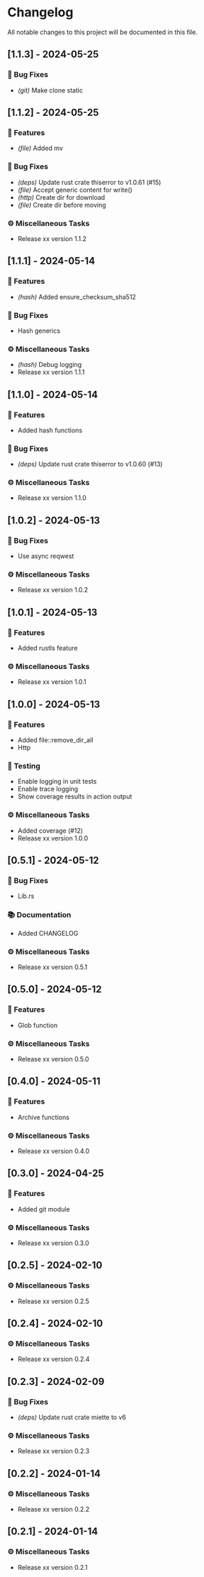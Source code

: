 # Changelog

All notable changes to this project will be documented in this file.

## [1.1.3] - 2024-05-25

### 🐛 Bug Fixes

- *(git)* Make clone static

## [1.1.2] - 2024-05-25

### 🚀 Features

- *(file)* Added mv

### 🐛 Bug Fixes

- *(deps)* Update rust crate thiserror to v1.0.61 (#15)
- *(file)* Accept generic content for write()
- *(http)* Create dir for download
- *(file)* Create dir before moving

### ⚙️ Miscellaneous Tasks

- Release xx version 1.1.2

## [1.1.1] - 2024-05-14

### 🚀 Features

- *(hash)* Added ensure_checksum_sha512

### 🐛 Bug Fixes

- Hash generics

### ⚙️ Miscellaneous Tasks

- *(hash)* Debug logging
- Release xx version 1.1.1

## [1.1.0] - 2024-05-14

### 🚀 Features

- Added hash functions

### 🐛 Bug Fixes

- *(deps)* Update rust crate thiserror to v1.0.60 (#13)

### ⚙️ Miscellaneous Tasks

- Release xx version 1.1.0

## [1.0.2] - 2024-05-13

### 🐛 Bug Fixes

- Use async reqwest

### ⚙️ Miscellaneous Tasks

- Release xx version 1.0.2

## [1.0.1] - 2024-05-13

### 🚀 Features

- Added rustls feature

### ⚙️ Miscellaneous Tasks

- Release xx version 1.0.1

## [1.0.0] - 2024-05-13

### 🚀 Features

- Added file::remove_dir_all
- Http

### 🧪 Testing

- Enable logging in unit tests
- Enable trace logging
- Show coverage results in action output

### ⚙️ Miscellaneous Tasks

- Added coverage (#12)
- Release xx version 1.0.0

## [0.5.1] - 2024-05-12

### 🐛 Bug Fixes

- Lib.rs

### 📚 Documentation

- Added CHANGELOG

### ⚙️ Miscellaneous Tasks

- Release xx version 0.5.1

## [0.5.0] - 2024-05-12

### 🚀 Features

- Glob function

### ⚙️ Miscellaneous Tasks

- Release xx version 0.5.0

## [0.4.0] - 2024-05-11

### 🚀 Features

- Archive functions

### ⚙️ Miscellaneous Tasks

- Release xx version 0.4.0

## [0.3.0] - 2024-04-25

### 🚀 Features

- Added git module

### ⚙️ Miscellaneous Tasks

- Release xx version 0.3.0

## [0.2.5] - 2024-02-10

### ⚙️ Miscellaneous Tasks

- Release xx version 0.2.5

## [0.2.4] - 2024-02-10

### ⚙️ Miscellaneous Tasks

- Release xx version 0.2.4

## [0.2.3] - 2024-02-09

### 🐛 Bug Fixes

- *(deps)* Update rust crate miette to v6

### ⚙️ Miscellaneous Tasks

- Release xx version 0.2.3

## [0.2.2] - 2024-01-14

### ⚙️ Miscellaneous Tasks

- Release xx version 0.2.2

## [0.2.1] - 2024-01-14

### ⚙️ Miscellaneous Tasks

- Release xx version 0.2.1

<!-- generated by git-cliff -->
